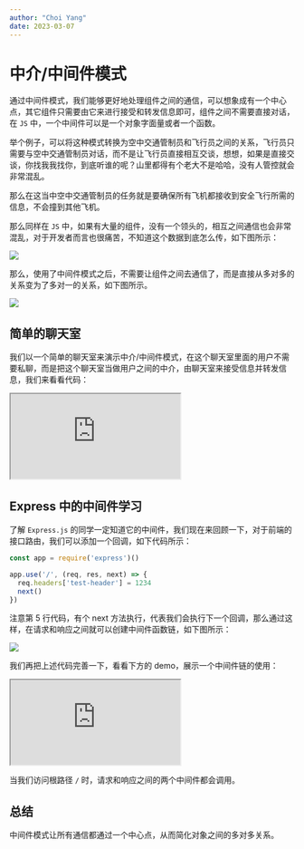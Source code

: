 ```yaml
---
author: "Choi Yang"
date: 2023-03-07
---
```


# 中介/中间件模式

通过中间件模式，我们能够更好地处理组件之间的通信，可以想象成有一个中心点，其它组件只需要由它来进行接受和转发信息即可，组件之间不需要直接对话，在 `JS` 中，一个中间件可以是一个对象字面量或者一个函数。

举个例子，可以将这种模式转换为空中交通管制员和飞行员之间的关系，飞行员只需要与空中交通管制员对话，而不是让飞行员直接相互交谈，想想，如果是直接交谈，你找我我找你，到底听谁的呢？山里都得有个老大不是哈哈，没有人管控就会非常混乱。

那么在这当中空中交通管制员的任务就是要确保所有飞机都接收到安全飞行所需的信息，不会撞到其他飞机。

那么同样在 `JS` 中，如果有大量的组件，没有一个领头的，相互之间通信也会非常混乱，对于开发者而言也很痛苦，不知道这个数据到底怎么传，如下图所示：

![](https://img-blog.csdnimg.cn/bec12dbc3f4744adaa6660fc5182ab0d.png)

那么，使用了中间件模式之后，不需要让组件之间去通信了，而是直接从多对多的关系变为了多对一的关系，如下图所示。

![](https://img-blog.csdnimg.cn/921010f1712245d6aaea7c0eca7e713d.png)

## 简单的聊天室

我们以一个简单的聊天室来演示中介/中间件模式，在这个聊天室里面的用户不需要私聊，而是把这个聊天室当做用户之间的中介，由聊天室来接受信息并转发信息，我们来看看代码：

<iframe src='https://stackblitz.com/edit/middleware-pattern-chatroom?devToolsHeight=33&embed=1&file=index.js'></iframe>

## Express 中的中间件学习

了解 `Express.js` 的同学一定知道它的中间件，我们现在来回顾一下，对于前端的接口路由，我们可以添加一个回调，如下代码所示：

```js 5
const app = require('express')()

app.use('/', (req, res, next) => {
  req.headers['test-header'] = 1234
  next()
})
```

注意第 5 行代码，有个 next 方法执行，代表我们会执行下一个回调，那么通过这样，在请求和响应之间就可以创建中间件函数链，如下图所示：

![](https://img-blog.csdnimg.cn/be684d45965842eeaf0d8ae1aa764408.png)

我们再把上述代码完善一下，看看下方的 demo，展示一个中间件链的使用：

<iframe src='https://stackblitz.com/edit/middleware-pattern-node-express?ctl=1&embed=1&file=index.js'></iframe>

当我们访问根路径 `/` 时，请求和响应之间的两个中间件都会调用。

## 总结

中间件模式让所有通信都通过一个中心点，从而简化对象之间的多对多关系。
